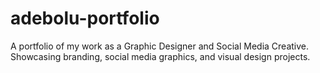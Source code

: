 # adebolu-portfolio
A portfolio of my work as a Graphic Designer and Social Media Creative. Showcasing branding, social media graphics, and visual design projects.
